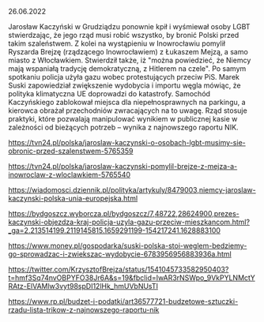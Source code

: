 26.06.2022

Jarosław Kaczyński w Grudziądzu ponownie kpił i wyśmiewał osoby LGBT stwierdzając, że jego rząd musi robić wszystko, by bronić Polski przed takim szaleństwem. Z kolei na wystąpieniu w Inowrocławiu pomylił Ryszarda Brejzę (rządzącego Inowrocławiem) z Łukaszem Mejzą, a samo miasto z Włocławkiem. Stwierdził także, iż "można powiedzieć, że Niemcy mają wspaniałą tradycję demokratyczną, z Hitlerem na czele". Po samym spotkaniu policja użyła gazu wobec protestujących przeciw PiS. Marek Suski zapowiedział zwiększenie wydobycia i importu węgla mówiąc, że polityka klimatyczna UE doprowadzi do katastrofy. Samochód Kaczyńskiego zablokował miejsca dla niepełnosprawnych na parkingu, a kierowca obrażał przechodniów zwracających na to uwagę. Rząd stosuje praktyki, które pozwalają manipulować wynikiem w publicznej kasie w zależności od bieżących potrzeb – wynika z najnowszego raportu NIK.

https://tvn24.pl/polska/jaroslaw-kaczynski-o-osobach-lgbt-musimy-sie-obronic-przed-szalenstwem-5765359

https://tvn24.pl/polska/jaroslaw-kaczynski-pomylil-brejze-z-mejza-a-inowroclaw-z-wloclawkiem-5765540

https://wiadomosci.dziennik.pl/polityka/artykuly/8479003,niemcy-jaroslaw-kaczynski-polska-unia-europejska.html

https://bydgoszcz.wyborcza.pl/bydgoszcz/7,48722,28624900,prezes-kaczynski-objezdza-kraj-policja-uzyla-gazu-przeciw-mieszkancom.html?_ga=2.213514199.2119145815.1659291199-154217241.1628883100

https://www.money.pl/gospodarka/suski-polska-stoi-weglem-bedziemy-go-sprowadzac-i-zwiekszac-wydobycie-6783956956883936a.html

https://twitter.com/KrzysztofBrejza/status/1541045733582950403?t=hmf3Sq74nvOBPYFO38Jr6A&s=19&fbclid=IwAR3rNSWpo_9VkPYLNMctYRAtz-ElVAMlw3vyt98spDI12lHk_hmUVbNUsTI

https://www.rp.pl/budzet-i-podatki/art36577721-budzetowe-sztuczki-rzadu-lista-trikow-z-najnowszego-raportu-nik